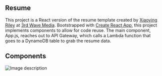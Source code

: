 ## Resume 

This project is a React version of the resume template created by [Xiaoying Riley](https://twitter.com/xyriley) at [3rd Wave Media](https://themes.3rdwavemedia.com/). Bootstrapped with [Create React App](https://github.com/facebook/create-react-app), this project implements components to allow for code reuse. The main component, App.js, reaches out to API Gateway, which calls a Lambda function that goes to a DynamoDB table to grab the resume data.

## Components

![Image description](https://elder-patten-ferreira-resume.s3-us-west-2.amazonaws.com/assets/images/resume.png)
